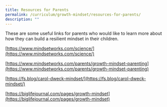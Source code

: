 ```yaml
---
title: Resources for Parents
permalink: /curriculum/growth-mindset/resources-for-parents/
description: ""
---
```

These are some useful links for parents who would like to learn more about how they can build a resilient mindset in their children.

[https://www.mindsetworks.com/science/](https://www.mindsetworks.com/science/)

[https://www.mindsetworks.com/parents/growth-mindset-parenting](https://www.mindsetworks.com/parents/growth-mindset-parenting)

[https://fs.blog/carol-dweck-mindset/](https://fs.blog/carol-dweck-mindset/)

[https://biglifejournal.com/pages/growth-mindset](https://biglifejournal.com/pages/growth-mindset)
